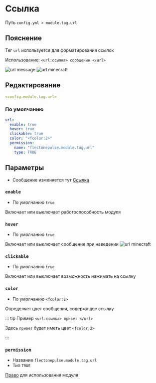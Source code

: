 # Ссылка
Путь `config.yml > module.tag.url`

## Пояснение
Тег `url` используется для форматирования ссылок

Использование: `<url:ссылка> сообщение </url>`

![url message](/urlmessage.png)
![url minecraft](/urlminecraft.png)


## Редактирование
```yaml
<config.module.tag.url>
```

### По умолчанию
```yaml
url:
  enable: true
  hover: true
  clickable: true
  color: "<fcolor:2>"
  permission:
    name: "flectonepulse.module.tag.url"
    type: TRUE
```

## Параметры

- Сообщение изменяется тут [Ссылка](/ru/messages/ru_ru/module/tag/url/)

### `enable`
- По умолчанию `true`

Включает или выключает работоспособность модуля

### `hover`
- По умолчанию `true`

Включает или выключает сообщение при наведении
![url minecraft](/urlminecraft.png)

### `clickable`
- По умолчанию `true`

Включает или выключает возможность нажимать на ссылку

### `color`
- По умолчанию `<fcolor:2>`

Определяет цвет сообщения, содержащее ссылку

::: tip Пример
`<url:ссылка> привет </url>`

Здесь `привет` будет иметь цвет `<fcolor:2>`

:::

### `permission`
- Название `flectonepulse.module.tag.url`
- Тип `TRUE`

[Право](/ru/config/module/#пояснение) для использования модуля